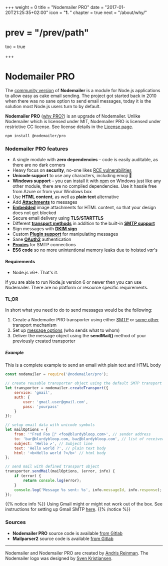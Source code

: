 +++
weight = 0
title = "Nodemailer PRO"
date = "2017-01-20T21:25:35+02:00"
icon = "<b>1. </b>"
chapter = true
next = "/about/why/"
# prev = "/prev/path"
toc = true

+++

# Nodemailer PRO

The [community version](https://community.nodemailer.com/) of **Nodemailer** is a module for Node.js applications to allow easy as cake email sending. The project got started back in 2010 when there was no sane option to send email messages, today it is the solution most Node.js users turn to by default.

**Nodemailer PRO** ([why PRO?](/about/why/)) is an upgrade of Nodemailer. Unlike Nodemailer which is licensed under MIT, Nodemailer PRO is licensed under restrictive CC license. See license details in the [License page](/about/license/).

```bash
npm install @nodemailer/pro
```

### Nodemailer PRO features

- A single module with **zero dependencies** – code is easily auditable, as there are no dark corners
- Heavy focus on **security**, no-one likes [RCE vulnerabilities](http://thehackernews.com/2017/01/phpmailer-swiftmailer-zendmail.html)
- **Unicode support** to use any characters, including emoji 💪
- **Windows support** – you can install it with [npm](https://www.npmjs.com/package/@nodemailer/pro) on Windows just like any other module, there are no compiled dependencies. Use it hassle free from Azure or from your Windows box
- Use **HTML content**, as well as **plain text** alternative
- Add **[Attachments](/message/attachments/)** to messages
- **[Embedded](/message/embedded-images/)** image attachments for HTML content, so that your design does not get blocked
- Secure email delivery using **TLS/STARTTLS**
- Different **[transport methods](/transports/)** in addition to the built-in **[SMTP support](/smtp/)**
- Sign messages with **[DKIM sign](/dkim/)**
- Custom **[Plugin support](/plugins/)** for manipulating messages
- Sane **[OAuth2](/smtp/oauth2/)** authentication
- **[Proxies](/smtp/proxies/)** for SMTP connections
- **ES6 code** so no more unintentional memory leaks due to hoisted *var*'s

#### Requirements

* Node.js v6+. That's it.

If you are able to run Node.js version 6 or newer then you can use Nodemailer. There are no platform or resource specific requirements.

#### TL;DR

In short what you need to do to send messages would be the following:

1. Create a Nodemailer PRO transporter using either [SMTP](/smtp/) or [some other](/transports/) transport mechanism
2. Set up [message options](/message/) (who sends what to whom)
3. Deliver the message object using the **sendMail()** method of your previously created transporter

##### Example

This is a complete example to send an email with plain text and HTML body

```javascript
const nodemailer = require('@nodemailer/pro');

// create reusable transporter object using the default SMTP transport
let transporter = nodemailer.createTransport({
    service: 'gmail',
    auth: {
        user: 'gmail.user@gmail.com',
        pass: 'yourpass'
    }
});

// setup email data with unicode symbols
let mailOptions = {
    from: '"Fred Foo 👻" <foo@blurdybloop.com>', // sender address
    to: 'bar@blurdybloop.com, baz@blurdybloop.com', // list of receivers
    subject: 'Hello ✔', // Subject line
    text: 'Hello world ?', // plain text body
    html: '<b>Hello world ?</b>' // html body
};

// send mail with defined transport object
transporter.sendMail(mailOptions, (error, info) {
    if (error) {
        return console.log(error);
    }
    console.log('Message %s sent: %s', info.messageId, info.response);
});
```

{{% notice info %}}
Using Gmail might or might not work out of the box. See instructions for setting up Gmail SMTP [here](/usage/using-gmail/).
{{% /notice %}}


### Sources

  * **Nodemailer PRO** source code is available [from Gitlab](https://gitlab.com/nodemailer/nodemailer-pro)
  * **Mailparser2** source code is available [from Gitlab](https://gitlab.com/nodemailer/mailparser2)

--------------------------------------------------------------------------------

Nodemailer and Nodemailer PRO are created by [Andris Reinman](https://github.com/andris9). The Nodemailer logo was designed by [Sven Kristjansen](https://www.behance.net/kristjansen).
